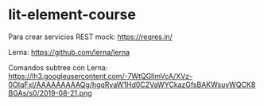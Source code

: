 # lit-element-course

Para crear servicios REST mock: https://reqres.in/

Lerna: https://github.com/lerna/lerna

Comandos subtree con Lerna: https://lh3.googleusercontent.com/-7WtQGllmVcA/XVz-0OIqFxI/AAAAAAAAAQg/hgqRyaW1Hd0C2VaWYCkazGfsBAKWsuyWQCK8BGAs/s0/2019-08-21.png
